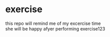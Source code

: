 # exercise
this repo will remind me of my excercise time
<br>
she will be happy afyer performing exercise123
